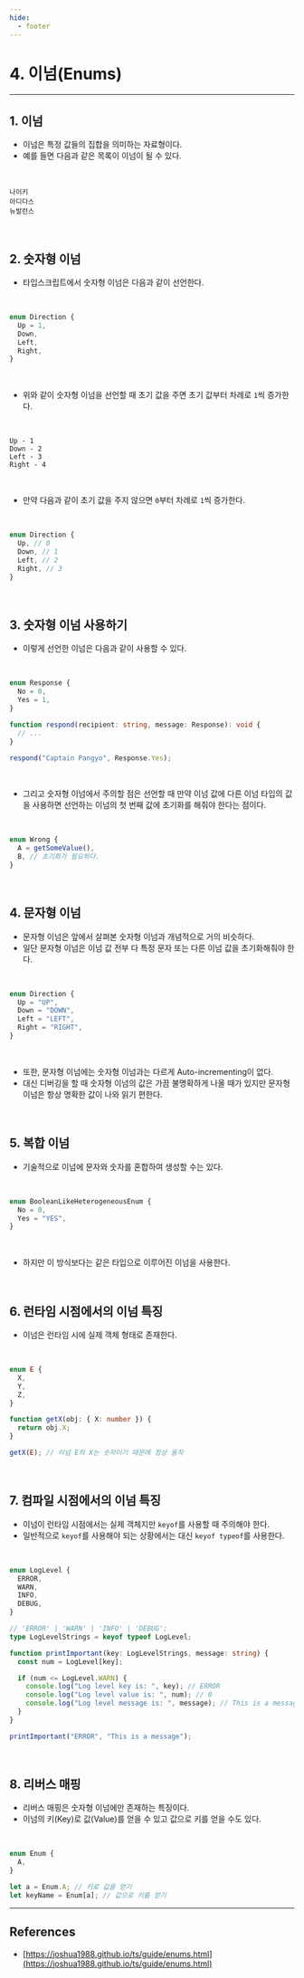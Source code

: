```yaml
---
hide:
  - footer
---
```


# 4. 이넘(Enums)

---

## 1. 이넘

- 이넘은 특정 값들의 집합을 의미하는 자료형이다.
- 예를 들면 다음과 같은 목록이 이넘이 될 수 있다.

<br/>

```
나이키
아디다스
뉴발란스
```

<br/>

## 2. 숫자형 이넘

- 타입스크립트에서 숫자형 이넘은 다음과 같이 선언한다.

<br/>

```typescript
enum Direction {
  Up = 1,
  Down,
  Left,
  Right,
}
```

<br/>

- 위와 같이 숫자형 이넘을 선언할 때 초기 값을 주면 초기 값부터 차례로 `1`씩 증가한다.

<br/>

```
Up - 1
Down - 2
Left - 3
Right - 4
```

<br/>

- 만약 다음과 같이 초기 값을 주지 않으면 `0`부터 차례로 `1`씩 증가한다.

<br/>

```typescript
enum Direction {
  Up, // 0
  Down, // 1
  Left, // 2
  Right, // 3
}
```

<br/>

## 3. 숫자형 이넘 사용하기

- 이렇게 선언한 이넘은 다음과 같이 사용할 수 있다.

<br/>

```typescript
enum Response {
  No = 0,
  Yes = 1,
}

function respond(recipient: string, message: Response): void {
  // ...
}

respond("Captain Pangyo", Response.Yes);
```

<br/>

- 그리고 숫자형 이넘에서 주의할 점은 선언할 때 만약 이넘 값에 다른 이넘 타입의 값을 사용하면 선언하는 이넘의 첫 번째 값에 초기화를 해줘야 한다는 점이다.

<br/>

```typescript
enum Wrong {
  A = getSomeValue(),
  B, // 초기화가 필요하다.
}
```

<br/>

## 4. 문자형 이넘

- 문자형 이넘은 앞에서 살펴본 숫자형 이넘과 개념적으로 거의 비슷하다.
- 일단 문자형 이넘은 이넘 값 전부 다 특정 문자 또는 다른 이넘 값을 초기화해줘야 한다.

<br/>

```typescript
enum Direction {
  Up = "UP",
  Down = "DOWN",
  Left = "LEFT",
  Right = "RIGHT",
}
```

<br/>

- 또한, 문자형 이넘에는 숫자형 이넘과는 다르게 Auto-incrementing이 없다.
- 대신 디버깅을 할 때 숫자형 이넘의 값은 가끔 불명확하게 나올 때가 있지만 문자형 이넘은 항상 명확한 값이 나와 읽기 편한다.

<br/>

## 5. 복합 이넘

- 기술적으로 이넘에 문자와 숫자를 혼합하여 생성할 수는 있다.

<br/>

```typescript
enum BooleanLikeHeterogeneousEnum {
  No = 0,
  Yes = "YES",
}
```

<br/>

- 하지만 이 방식보다는 같은 타입으로 이루어진 이넘을 사용한다.

<br/>

## 6. 런타임 시점에서의 이넘 특징

- 이넘은 런타임 시에 실제 객체 형태로 존재한다.

<br/>

```typescript
enum E {
  X,
  Y,
  Z,
}

function getX(obj: { X: number }) {
  return obj.X;
}

getX(E); // 이넘 E의 X는 숫자이기 때문에 정상 동작
```

<br/>

## 7. 컴파일 시점에서의 이넘 특징

- 이넘이 런타임 시점에서는 실제 객체지만 `keyof`를 사용할 때 주의해야 한다.
- 일반적으로 `keyof`를 사용해야 되는 상황에서는 대신 `keyof typeof`를 사용한다.

<br/>

```typescript
enum LogLevel {
  ERROR,
  WARN,
  INFO,
  DEBUG,
}

// 'ERROR' | 'WARN' | 'INFO' | 'DEBUG';
type LogLevelStrings = keyof typeof LogLevel;

function printImportant(key: LogLevelStrings, message: string) {
  const num = LogLevel[key];

  if (num <= LogLevel.WARN) {
    console.log("Log level key is: ", key); // ERROR
    console.log("Log level value is: ", num); // 0
    console.log("Log level message is: ", message); // This is a message
  }
}

printImportant("ERROR", "This is a message");
```

<br/>

## 8. 리버스 매핑

- 리버스 매핑은 숫자형 이넘에만 존재하는 특징이다.
- 이넘의 키(Key)로 값(Value)를 얻을 수 있고 값으로 키를 얻을 수도 있다.

<br/>

```typescript
enum Enum {
  A,
}

let a = Enum.A; // 키로 값을 얻기
let keyName = Enum[a]; // 값으로 키를 얻기
```

---

## References

- [https://joshua1988.github.io/ts/guide/enums.html](https://joshua1988.github.io/ts/guide/enums.html)
